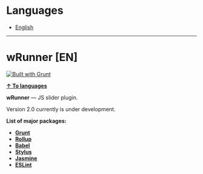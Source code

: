 <h1 id="languages">Languages</h1>

* [English](#wrunner-en)

***

<h1 id="wrunner-en">wRunner [EN]</h1>

[![Built with Grunt](https://cdn.gruntjs.com/builtwith.svg)](https://gruntjs.com/)

**[↑ To languages](#languages)**

**wRunner** — JS slider plugin.

Version 2.0 currently is under development.

**List of major packages:**

* **[Grunt](https://gruntjs.com/)**
* **[Rollup](https://rollupjs.org/)**
* **[Babel](https://babeljs.io/)**
* **[Stylus](https://stylus-lang.com/)**
* **[Jasmine](https://jasmine.github.io/)**
* **[ESLint](https://eslint.org/)**